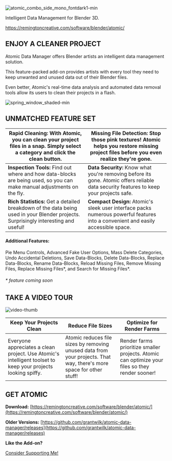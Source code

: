 

![atomic_combo_side_mono_fontdark1-min](https://remingtoncreative.com/wp-content/uploads/2019/07/atomic_combo_side_mono_fontdark1-min.png)

Intelligent Data Management for Blender 3D.

https://remingtoncreative.com/software/blender/atomic/


## ENJOY A CLEANER PROJECT
Atomic Data Manager offers Blender artists an intelligent data management solution.

This feature-packed add-on provides artists with every tool they need to keep unwanted and unused data out of their Blender files.

Even better, Atomic's real-time data analysis and automated data removal tools allow its users to clean their projects in a flash.

![spring_window_shaded-min](https://remingtoncreative.com/wp-content/uploads/2019/07/spring_window_shaded-min-uai-1440x810.jpg)

## UNMATCHED FEATURE SET

|**Rapid Cleaning:** With Atomic, you can clean your project files in a snap. Simply select a category and click the clean button.|**Missing File Detection:** Stop those pink textures! Atomic helps you restore missing project files before you even realize they're gone.|
|--|--|
|**Inspection Tools:** Find out where and how data-blocks are being used, so you can make manual adjustments on the fly.|**Data Security:** Know what you're removing before its gone. Atomic offers reliable data security features to keep your projects safe.|
|**Rich Statistics:** Get a detailed breakdown of the data being used in your Blender projects. Surprisingly interesting and useful!|**Compact Design:** Atomic's sleek user interface packs numerous powerful features into a convenient and easily accessible space.|

#### Additional Features:
Pie Menu Controls, Advanced Fake User Options, Mass Delete Categories, Undo Accidental Deletions, Save Data-Blocks, Delete Data-Blocks, Replace Data-Blocks, Rename Data-Blocks, Reload Missing Files, Remove Missing Files, Replace Missing Files*, and Search for Missing Files*.

###### \* feature coming soon

## TAKE A VIDEO TOUR
![video-thumb](https://remingtoncreative.com/wp-content/uploads/2019/07/spring_inspect_images-min.jpg)

| Keep Your Projects Clean | Reduce File Sizes | Optimize for Render Farms |
|--|--|--|
| Everyone appreciates a clean project. Use Atomic's intelligent toolset to keep your projects looking spiffy. | Atomic reduces file sizes by removing unused data from your projects. That way, there's more space for other stuff! | Render farms prioritize smaller projects. Atomic can optimize your files so they render sooner! |

## GET ATOMIC

**Download:** [https://remingtoncreative.com/software/blender/atomic/](https://remingtoncreative.com/software/blender/atomic/)

**Older Versions:** [https://github.com/grantwilk/atomic-data-manager/releases](https://github.com/grantwilk/atomic-data-manager/releases)



**Like the Add-on?**

[Consider Supporting Me!](https://remingtoncreative.com/support/)
